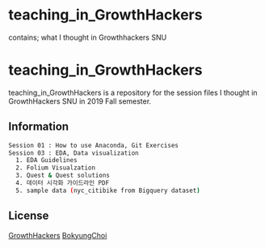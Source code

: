 # teaching_in_GrowthHackers
contains; what I thought in Growthhackers SNU

# teaching_in_GrowthHackers

teaching_in_GrowthHackers is a repository for the session files I thought in GrowthHackers SNU in 2019 Fall semester.

## Information


```bash
Session 01 : How to use Anaconda, Git Exercises
Session 03 : EDA, Data visualization
  1. EDA Guidelines
  2. Folium Visualzation
  3. Quest & Quest solutions
  4. 데이터 시각화 가이드라인 PDF
  5. sample data (nyc_citibike from Bigquery dataset)
```

## License
[GrowthHackers](https://ghmkt.kr)
[BokyungChoi](https://github.com/BokyungChoi)

